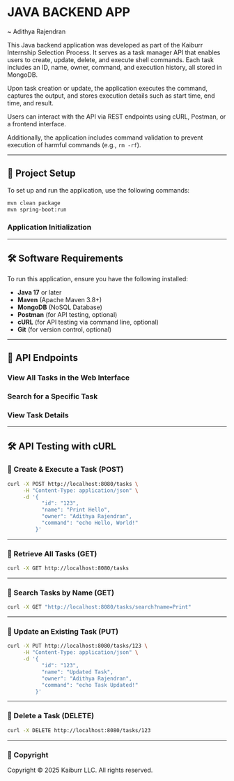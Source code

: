 # JAVA BACKEND APP

\~ Adithya Rajendran

This Java backend application was developed as part of the Kaiburr Internship Selection Process. It serves as a task manager API that enables users to create, update, delete, and execute shell commands. Each task includes an ID, name, owner, command, and execution history, all stored in MongoDB.

Upon task creation or update, the application executes the command, captures the output, and stores execution details such as start time, end time, and result.

Users can interact with the API via REST endpoints using cURL, Postman, or a frontend interface.

Additionally, the application includes command validation to prevent execution of harmful commands (e.g., `rm -rf`).

---

## 🚀 Project Setup

To set up and run the application, use the following commands:

```bash
mvn clean package
mvn spring-boot:run
```

### Application Initialization


---

## 🛠 Software Requirements

To run this application, ensure you have the following installed:

- **Java 17** or later
- **Maven** (Apache Maven 3.8+)
- **MongoDB** (NoSQL Database)
- **Postman** (for API testing, optional)
- **cURL** (for API testing via command line, optional)
- **Git** (for version control, optional)

---

## 🔗 API Endpoints

### View All Tasks in the Web Interface


### Search for a Specific Task


### View Task Details


---

## 🛠 API Testing with cURL

### 📌 Create & Execute a Task (POST)

```bash
curl -X POST http://localhost:8080/tasks \
     -H "Content-Type: application/json" \
     -d '{
           "id": "123",
           "name": "Print Hello",
           "owner": "Adithya Rajendran",
           "command": "echo Hello, World!"
         }'
```



---

### 📌 Retrieve All Tasks (GET)

```bash
curl -X GET http://localhost:8080/tasks
```



---

### 📌 Search Tasks by Name (GET)

```bash
curl -X GET "http://localhost:8080/tasks/search?name=Print"
```



---

### 📌 Update an Existing Task (PUT)

```bash
curl -X PUT http://localhost:8080/tasks/123 \
     -H "Content-Type: application/json" \
     -d '{
           "id": "123",
           "name": "Updated Task",
           "owner": "Adithya Rajendran",
           "command": "echo Task Updated!"
         }'
```



---

### 📌 Delete a Task (DELETE)

```bash
curl -X DELETE http://localhost:8080/tasks/123
```



---

### 📜 Copyright

Copyright © 2025 Kaiburr LLC. All rights reserved.

